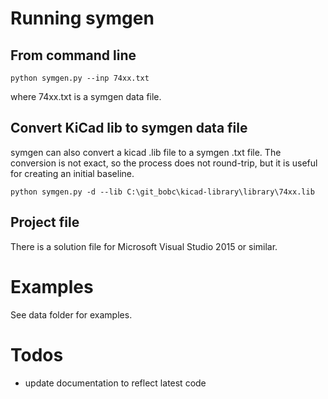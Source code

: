 # Running symgen

## From command line

```python symgen.py --inp 74xx.txt```
  
where 74xx.txt is a symgen data file.
  
## Convert KiCad lib to symgen data file  

symgen can also convert a kicad .lib file to a symgen .txt file. The conversion is not exact, so the process does not round-trip, but it is useful for creating an initial baseline.

```python symgen.py -d --lib C:\git_bobc\kicad-library\library\74xx.lib```

## Project file

There is a solution file for Microsoft Visual Studio 2015 or similar.

# Examples

See data folder for examples.


# Todos

* update documentation to reflect latest code
